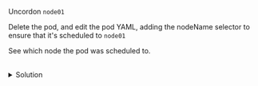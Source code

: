 Uncordon `node01`

Delete the pod, and edit the pod YAML, adding the nodeName selector to ensure that it's scheduled to `node01`

See which node the pod was scheduled to.

<br>
<details><summary>Solution</summary>
<br>

```bash
# mark the node01 schedulable (uncordon)
kubectl uncordon node01

# delete the existing pod
kubectl delete po nginx

# edit the pod yaml
kubectl run nginx --image nginx --dry-run=client -o yaml > pod.yaml
```{{exec}}

```yaml
# add the nodeName to pod.yaml to schedule the pod to node01
...
apiVersion: v1
kind: Pod
metadata:
  creationTimestamp: null
  labels:
    run: nginx
  name: nginx
spec:
  nodeName:
    node01
  containers:
  - image: nginx
    name: nginx
...
```
```bash
# schedule pod
k apply -f pod.yaml

# see which node the pod is scheduled to 
k get po -o wide
```

</details>